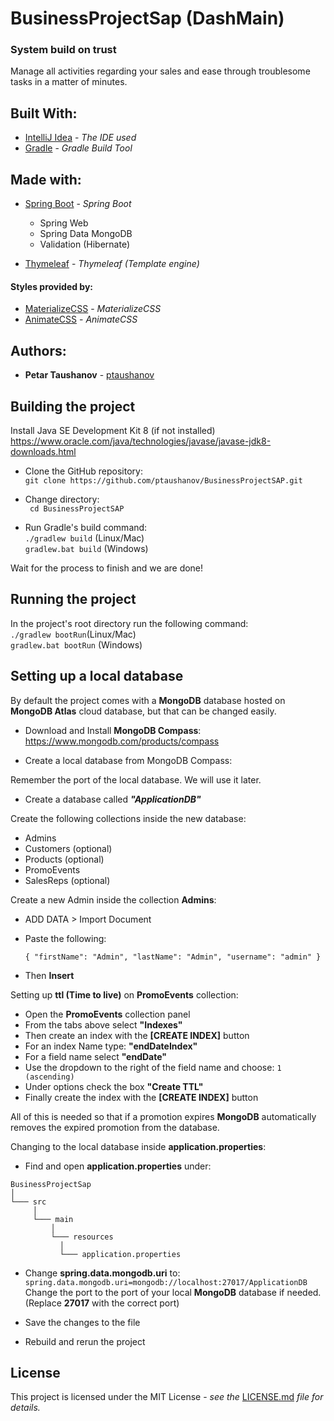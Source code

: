 # BusinessProjectSap (DashMain)

### System build on trust

Manage all activities regarding your sales and ease through troublesome tasks in a matter of minutes.

## Built With:

* [IntelliJ Idea](https://www.jetbrains.com/idea/) - *The IDE used*
* [Gradle](https://gradle.org/) - *Gradle Build Tool*

## Made with:

* [Spring Boot](https://start.spring.io/) - *Spring Boot*
    * Spring Web
    * Spring Data MongoDB
    * Validation (Hibernate)

* [Thymeleaf](https://www.thymeleaf.org/) - *Thymeleaf (Template engine)*

#### Styles provided by:

* [MaterializeCSS](https://materializecss.com) - *MaterializeCSS*
* [AnimateCSS](https://animate.style/) - *AnimateCSS*

## Authors:

* **Petar Taushanov** - [ptaushanov](https://github.com/ptaushanov)

## Building the project

Install Java SE Development Kit 8 (if not installed)  
https://www.oracle.com/java/technologies/javase/javase-jdk8-downloads.html

* Clone the GitHub repository:  
  ``
  git clone https://github.com/ptaushanov/BusinessProjectSAP.git
  ``

* Change directory:  
  `` cd BusinessProjectSAP``

* Run Gradle's build command:  
  ``./gradlew build`` (Linux/Mac)  
  ``gradlew.bat build`` (Windows)

Wait for the process to finish and we are done!

## Running the project

In the project's root directory run the following command:  
``./gradlew bootRun``(Linux/Mac)  
``gradlew.bat bootRun`` (Windows)

## Setting up a local database

By default the project comes with a **MongoDB** database hosted on **MongoDB Atlas** cloud database, but that can be
changed easily.

* Download and Install **MongoDB Compass**:  
  https://www.mongodb.com/products/compass

* Create a local database from MongoDB Compass:

Remember the port of the local database. We will use it later.

* Create a database called ***"ApplicationDB"***

Create the following collections inside the new database:

* Admins
* Customers (optional)
* Products (optional)
* PromoEvents
* SalesReps (optional)

Create a new Admin inside the collection **Admins**:

* ADD DATA > Import Document
* Paste the following:

  ``{
  "firstName": "Admin",
  "lastName": "Admin",
  "username": "admin"
  }``

* Then **Insert**

Setting up **ttl (Time to live)**  on **PromoEvents** collection:

* Open the **PromoEvents** collection panel
* From the tabs above select **"Indexes"**
* Then create an index with the **[CREATE INDEX]** button
* For an index Name type: **"endDateIndex"**
* For a field name select **"endDate"**
* Use the dropdown to the right of the field name and choose: `1 (ascending)`
* Under options check the box **"Create TTL"**
* Finally create the index with the **[CREATE INDEX]** button

All of this is needed so that if a promotion expires **MongoDB** automatically removes the expired promotion from the
database.

Changing to the local database inside **application.properties**:

* Find and open  **application.properties** under:

```
BusinessProjectSap   
│
└─── src
     │
     └─── main
	     │
	     └─── resources
		   │
		   └─── application.properties
```

* Change **spring.data.mongodb.uri** to:  
  ``spring.data.mongodb.uri=mongodb://localhost:27017/ApplicationDB``  
  Change the port to the port of your local **MongoDB** database if needed.  
  (Replace **27017** with the correct port)

* Save the changes to the file
* Rebuild and rerun the project

## License

This project is licensed under the MIT License - *see
the* [LICENSE.md](https://github.com/ptaushanov/BusinessProjectSAP/blob/master/LICENSE) *file for details.*